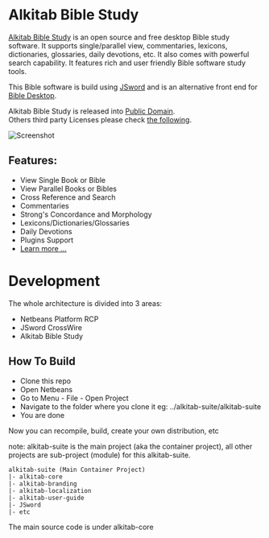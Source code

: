 # Alkitab Bible Study

[Alkitab Bible Study](https://www.kiyut.com/products/alkitab/index.php) is an open source and free desktop Bible study software. It supports single/parallel view, commentaries, lexicons, dictionaries, glossaries, daily devotions, etc. It also comes with powerful search capability. It features rich and user friendly Bible software study tools.

This Bible software is build using [JSword](http://www.crosswire.org/jsword/) and is an alternative front end for [Bible Desktop](http://www.crosswire.org/bibledesktop/).

Alkitab Bible Study is released into [Public Domain](https://github.com/tonny-kohar/alkitab-suite/blob/master/alkitab-suite/legal/LICENSE.alkitab.txt).  
Others third party Licenses please check [the following](https://github.com/tonny-kohar/alkitab-suite/tree/master/alkitab-suite/legal).

![Screenshot](https://www.kiyut.com/products/alkitab/alkitab.png)

## Features:

* View Single Book or Bible
* View Parallel Books or Bibles
* Cross Reference and Search
* Commentaries
* Strong's Concordance and Morphology
* Lexicons/Dictionaries/Glossaries
* Daily Devotions
* Plugins Support
* [Learn more ...](https://www.kiyut.com/products/alkitab/features.php)

# Development

The whole architecture is divided into 3 areas:
* Netbeans Platform RCP
* JSword CrossWire
* Alkitab Bible Study

## How To Build

* Clone this repo
* Open Netbeans 
* Go to Menu - File - Open Project
* Navigate to the folder where you clone it eg: ../alkitab-suite/alkitab-suite
* You are done

Now you can recompile, build, create your own distribution, etc

note: alkitab-suite is the main project (aka the container project),
all other projects are sub-project (module) for this alkitab-suite.
```
alkitab-suite (Main Container Project)
|- alkitab-core
|- alkitab-branding
|- alkitab-localization
|- alkitab-user-guide
|- JSword
|- etc
```

The main source code is under alkitab-core
